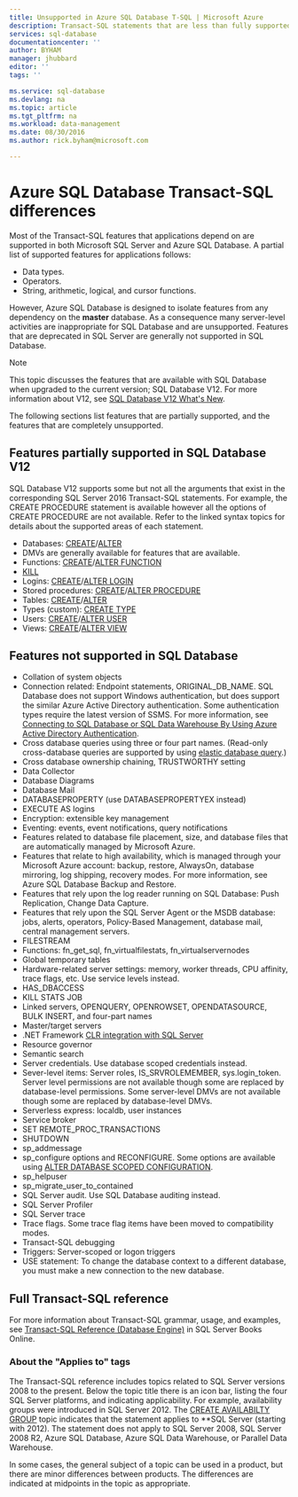 ```yaml
---
title: Unsupported in Azure SQL Database T-SQL | Microsoft Azure
description: Transact-SQL statements that are less than fully supported in Azure SQL Database
services: sql-database
documentationcenter: ''
author: BYHAM
manager: jhubbard
editor: ''
tags: ''

ms.service: sql-database
ms.devlang: na
ms.topic: article
ms.tgt_pltfrm: na
ms.workload: data-management
ms.date: 08/30/2016
ms.author: rick.byham@microsoft.com

---
```

# Azure SQL Database Transact-SQL differences
Most of the Transact-SQL features that applications depend on are supported in both Microsoft SQL Server and Azure SQL Database. A partial list of supported features for applications follows:

* Data types.
* Operators.
* String, arithmetic, logical, and cursor functions.

However, Azure SQL Database is designed to isolate features from any dependency on the **master** database. As a consequence many server-level activities are inappropriate for SQL Database and are unsupported. Features that are deprecated in SQL Server are generally not supported in SQL Database.

> [!NOTE]
> This topic discusses the features that are available with SQL Database when upgraded to the current version; SQL Database V12. For more information about V12, see [SQL Database V12 What's New](sql-database-v12-whats-new.md).
> 
> 

The following sections list features that are partially supported, and the features that are completely unsupported.

## Features partially supported in SQL Database V12
SQL Database V12 supports some but not all the arguments that exist in the corresponding SQL Server 2016 Transact-SQL statements. For example, the CREATE PROCEDURE statement is available however all the options of CREATE PROCEDURE are not available. Refer to the linked syntax topics for details about the supported areas of each statement.

* Databases: [CREATE](https://msdn.microsoft.com/library/dn268335.aspx)/[ALTER](https://msdn.microsoft.com/library/ms174269.aspx)
* DMVs are generally available for features that are available.
* Functions: [CREATE](https://msdn.microsoft.com/library/ms186755.aspx)/[ALTER FUNCTION](https://msdn.microsoft.com/library/ms186967.aspx)
* [KILL](https://msdn.microsoft.com/library/ms173730.aspx) 
* Logins: [CREATE](https://msdn.microsoft.com/library/ms189751.aspx)/[ALTER LOGIN](https://msdn.microsoft.com/library/ms189828.aspx)
* Stored procedures: [CREATE](https://msdn.microsoft.com/library/ms187926.aspx)/[ALTER PROCEDURE](https://msdn.microsoft.com/library/ms189762.aspx)
* Tables: [CREATE](https://msdn.microsoft.com/library/dn305849.aspx)/[ALTER](https://msdn.microsoft.com/library/ms190273.aspx)
* Types (custom): [CREATE TYPE](https://msdn.microsoft.com/library/ms175007.aspx)
* Users: [CREATE](https://msdn.microsoft.com/library/ms173463.aspx)/[ALTER USER](https://msdn.microsoft.com/library/ms176060.aspx)
* Views: [CREATE](https://msdn.microsoft.com/library/ms187956.aspx)/[ALTER VIEW](https://msdn.microsoft.com/library/ms173846.aspx)

## Features not supported in SQL Database
* Collation of system objects
* Connection related: Endpoint statements, ORIGINAL_DB_NAME. SQL Database does not support Windows authentication, but does support the similar Azure Active Directory authentication. Some authentication types require the latest version of SSMS. For more information, see [Connecting to SQL Database or SQL Data Warehouse By Using Azure Active Directory Authentication](sql-database-aad-authentication.md).
* Cross database queries using three or four part names. (Read-only cross-database queries are supported by using [elastic database query](sql-database-elastic-query-overview.md).)
* Cross database ownership chaining, TRUSTWORTHY setting
* Data Collector
* Database Diagrams
* Database Mail
* DATABASEPROPERTY (use DATABASEPROPERTYEX instead)
* EXECUTE AS logins
* Encryption: extensible key management
* Eventing: events, event notifications, query notifications
* Features related to database file placement, size, and database files that are automatically managed by Microsoft Azure.
* Features that relate to high availability, which is managed through your Microsoft Azure account: backup, restore, AlwaysOn, database mirroring, log shipping, recovery modes. For more information, see Azure SQL Database Backup and Restore.
* Features that rely upon the log reader running on SQL Database: Push Replication, Change Data Capture.
* Features that rely upon the SQL Server Agent or the MSDB database: jobs, alerts, operators, Policy-Based Management, database mail, central management servers.
* FILESTREAM
* Functions: fn_get_sql, fn_virtualfilestats, fn_virtualservernodes
* Global temporary tables
* Hardware-related server settings: memory, worker threads, CPU affinity, trace flags, etc. Use service levels instead.
* HAS_DBACCESS
* KILL STATS JOB
* Linked servers, OPENQUERY, OPENROWSET, OPENDATASOURCE, BULK INSERT, and four-part names
* Master/target servers
* .NET Framework [CLR integration with SQL Server](http://msdn.microsoft.com/library/ms254963.aspx)
* Resource governor
* Semantic search
* Server credentials. Use database scoped credentials instead.
* Sever-level items: Server roles, IS_SRVROLEMEMBER, sys.login_token. Server level permissions are not available though some are replaced by database-level permissions. Some server-level DMVs are not available though some are replaced by database-level DMVs.
* Serverless express: localdb, user instances
* Service broker
* SET REMOTE_PROC_TRANSACTIONS
* SHUTDOWN
* sp_addmessage
* sp_configure options and RECONFIGURE. Some options are available using [ALTER DATABASE SCOPED CONFIGURATION](https://msdn.microsoft.com/library/mt629158.aspx).
* sp_helpuser
* sp_migrate_user_to_contained
* SQL Server audit. Use SQL Database auditing instead.
* SQL Server Profiler
* SQL Server trace
* Trace flags. Some trace flag items have been moved to compatibility modes.
* Transact-SQL debugging
* Triggers: Server-scoped or logon triggers
* USE statement: To change the database context to a different database, you must make a new connection to the new database.

## Full Transact-SQL reference
For more information about Transact-SQL grammar, usage, and examples, see [Transact-SQL Reference (Database Engine)](https://msdn.microsoft.com/library/bb510741.aspx) in SQL Server Books Online. 

### About the "Applies to" tags
The Transact-SQL reference includes topics related to SQL Server versions 2008 to the present. Below the topic title there is an icon bar, listing the four SQL Server platforms, and indicating applicability. For example, availability groups were introduced in SQL Server 2012. The [CREATE AVAILABILTY GROUP](https://msdn.microsoft.com/library/ff878399.aspx) topic indicates that the statement applies to **SQL Server (starting with 2012). The statement does not apply to SQL Server 2008, SQL Server 2008 R2, Azure SQL Database, Azure SQL Data Warehouse, or Parallel Data Warehouse.

In some cases, the general subject of a topic can be used in a product, but there are minor differences between products. The differences are indicated at midpoints in the topic as appropriate.

